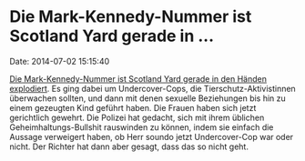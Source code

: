 Die Mark-Kennedy-Nummer ist Scotland Yard gerade in \...
========================================================

Date: 2014-07-02 15:15:40

[Die Mark-Kennedy-Nummer ist Scotland Yard gerade in den Händen
explodiert](http://www.bbc.co.uk/news/uk-28123438). Es ging dabei um
Undercover-Cops, die Tierschutz-Aktivistinnen überwachen sollten, und
dann mit denen sexuelle Beziehungen bis hin zu einem gezeugten Kind
geführt haben. Die Frauen haben sich jetzt gerichtlich gewehrt. Die
Polizei hat gedacht, sich mit ihrem üblichen Geheimhaltungs-Bullshit
rauswinden zu können, indem sie einfach die Aussage verweigert haben, ob
Herr soundo jetzt Undercover-Cop war oder nicht. Der Richter hat dann
aber gesagt, dass das so nicht geht.
